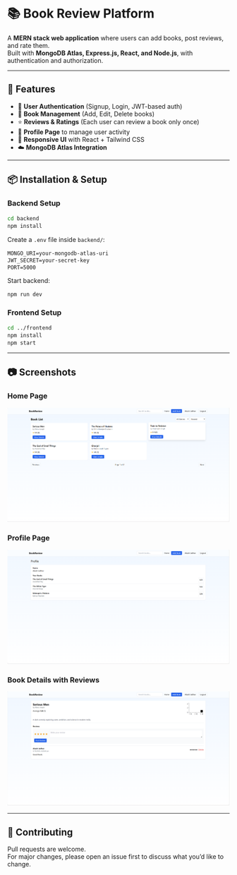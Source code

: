 # 📚 Book Review Platform

A **MERN stack web application** where users can add books, post reviews, and rate them.  
Built with **MongoDB Atlas, Express.js, React, and Node.js**, with authentication and authorization.  

---

## 🚀 Features
- 🔑 **User Authentication** (Signup, Login, JWT-based auth)  
- 📖 **Book Management** (Add, Edit, Delete books)  
- ⭐ **Reviews & Ratings** (Each user can review a book only once)  
- 👤 **Profile Page** to manage user activity  
- 🎨 **Responsive UI** with React + Tailwind CSS  
- ☁️ **MongoDB Atlas Integration**  

---

## 📦 Installation & Setup

### Backend Setup
```bash
cd backend
npm install
```

Create a `.env` file inside `backend/`:
```
MONGO_URI=your-mongodb-atlas-uri
JWT_SECRET=your-secret-key
PORT=5000
```

Start backend:
```bash
npm run dev
```

### Frontend Setup
```bash
cd ../frontend
npm install
npm start
```

---

## 📷 Screenshots

### Home Page  
![Home](screenshots/home.png)  

### Profile Page  
![Profile](screenshots/profile.png)  

### Book Details with Reviews  
![Book Details](screenshots/book-details.png)  

---

## 🤝 Contributing
Pull requests are welcome.  
For major changes, please open an issue first to discuss what you’d like to change.  
